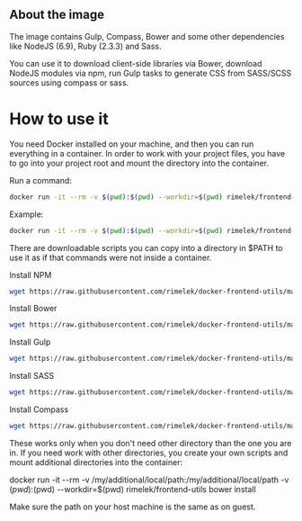 ## About the image

The image contains Gulp, Compass, Bower and some other dependencies like NodeJS (6.9), Ruby (2.3.3) and Sass.

You can use it to download client-side libraries via Bower, download NodeJS modules via npm, run Gulp tasks to generate CSS from SASS/SCSS sources 
using compass or sass.

# How to use it

You need Docker installed on your machine, and then you can run everything in a container. 
In order to work with your project files, you have to go into your project root and mount
the directory into the container. 

Run a command:
```bash
docker run -it --rm -v $(pwd):$(pwd) --workdir=$(pwd) rimelek/frontend-utils COMMAND
```
 
Example:
```bash
docker run -it --rm -v $(pwd):$(pwd) --workdir=$(pwd) rimelek/frontend-utils bower install
```

There are downloadable scripts you can copy into a directory in $PATH to use it as if that commands 
were not inside a container. 

Install NPM
```bash
wget https://raw.githubusercontent.com/rimelek/docker-frontend-utils/master/host-scripts/npm.sh -O /usr/local/bin/npm && chmod +x /usr/local/bin/npm
```

Install Bower
```bash
wget https://raw.githubusercontent.com/rimelek/docker-frontend-utils/master/host-scripts/bower.sh -O /usr/local/bin/bower && chmod +x /usr/local/bin/bower
```

Install Gulp
```bash
wget https://raw.githubusercontent.com/rimelek/docker-frontend-utils/master/host-scripts/gulp.sh -O /usr/local/bin/gulp && chmod +x /usr/local/bin/gulp
```

Install SASS
```bash
wget https://raw.githubusercontent.com/rimelek/docker-frontend-utils/master/host-scripts/sass.sh -O /usr/local/bin/sass && chmod +x /usr/local/bin/sass
```

Install Compass
```bash
wget https://raw.githubusercontent.com/rimelek/docker-frontend-utils/master/host-scripts/compass.sh -O /usr/local/bin/compass && chmod +x /usr/local/bin/compass
```

These works only when you don't need other directory than the one you are in. If you need work with other directories,
you create your own scripts and mount additional directories into the container:

docker run -it --rm -v /my/additional/local/path:/my/additional/local/path -v $(pwd):$(pwd) --workdir=$(pwd) rimelek/frontend-utils bower install

Make sure the path on your host machine is the same as on guest.
